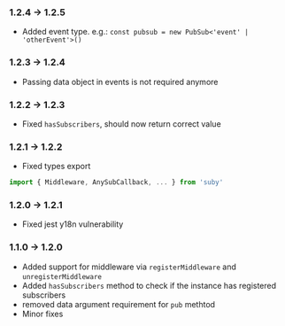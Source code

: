 ### 1.2.4 -> 1.2.5
* Added event type. e.g.: ```const pubsub = new PubSub<'event' | 'otherEvent'>()```

### 1.2.3 -> 1.2.4
* Passing data object in events is not required anymore

### 1.2.2 -> 1.2.3
* Fixed ```hasSubscribers```, should now return correct value

### 1.2.1 -> 1.2.2
* Fixed types export
```js
import { Middleware, AnySubCallback, ... } from 'suby'
```

### 1.2.0 -> 1.2.1
* Fixed jest y18n vulnerability

### 1.1.0 -> 1.2.0
* Added support for middleware via ```registerMiddleware``` and ```unregisterMiddleware```
* Added ```hasSubscribers``` method to check if the instance has registered subscribers
* removed data argument requirement for ```pub``` methtod
* Minor fixes
